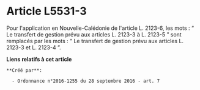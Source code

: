 # Article L5531-3

Pour l'application en Nouvelle-Calédonie de l'article L. 2123-6, les mots : “ Le transfert de gestion prévu aux articles L.
2123-3 à L. 2123-5 ” sont remplacés par les mots : “ Le transfert de gestion prévu aux articles L. 2123-3 et L. 2123-4 ”.

**Liens relatifs à cet article**

	**Créé par**:

	  - Ordonnance n°2016-1255 du 28 septembre 2016 - art. 7
